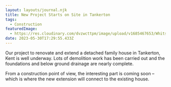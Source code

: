 ```yaml
---
layout: layouts/journal.njk
title: New Project Starts on Site in Tankerton
tags:
  - Construction
featuredImage:
  - https://res.cloudinary.com/dvzwcttpm/image/upload/v1685467653/Whitstable_architecture_uuya2z.jpg
date: 2023-05-30T17:29:55.433Z
---
```

Our project to renovate and extend a detached family house in Tankerton, Kent is well underway. Lots of demolition work has been carried out and the foundations and below ground drainage are nearly complete. 

From a construction point of view, the interesting part is coming soon – which is where the new extension will connect to the existing house. 